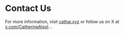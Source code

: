 # Contact Us

For more information, visit [cathai.xyz](https://cathai.xyz) or follow us on X at [x.com/CatherineAIsol](https://x.com/CatherineAIsol)...